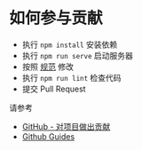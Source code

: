 # 如何参与贡献

* 执行 `npm install` 安装依赖
* 执行 `npm run serve` 启动服务器
* 按照 [规范](./common/styles/markdown-style.md) 修改
* 执行 `npm run lint` 检查代码
* 提交 Pull Request

请参考

* [GitHub - 对项目做出贡献](https://git-scm.com/book/zh/v2/GitHub-%E5%AF%B9%E9%A1%B9%E7%9B%AE%E5%81%9A%E5%87%BA%E8%B4%A1%E7%8C%AE)
* [Github Guides](https://guides.github.com/)
